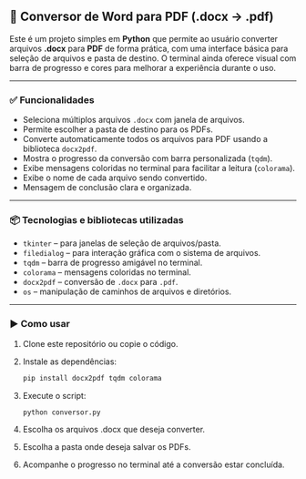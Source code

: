 ## 📝 Conversor de Word para PDF (.docx → .pdf)

Este é um projeto simples em **Python** que permite ao usuário converter arquivos **.docx** para **PDF** de forma prática, com uma interface básica para seleção de arquivos e pasta de destino. O terminal ainda oferece visual com barra de progresso e cores para melhorar a experiência durante o uso.

---

### ✅ Funcionalidades

- Seleciona múltiplos arquivos `.docx` com janela de arquivos.
- Permite escolher a pasta de destino para os PDFs.
- Converte automaticamente todos os arquivos para PDF usando a biblioteca `docx2pdf`.
- Mostra o progresso da conversão com barra personalizada (`tqdm`).
- Exibe mensagens coloridas no terminal para facilitar a leitura (`colorama`).
- Exibe o nome de cada arquivo sendo convertido.
- Mensagem de conclusão clara e organizada.

---

### 📦 Tecnologias e bibliotecas utilizadas

- `tkinter` – para janelas de seleção de arquivos/pasta.
- `filedialog` – para interação gráfica com o sistema de arquivos.
- `tqdm` – barra de progresso amigável no terminal.
- `colorama` – mensagens coloridas no terminal.
- `docx2pdf` – conversão de `.docx` para `.pdf`.
- `os` – manipulação de caminhos de arquivos e diretórios.

---

### ▶ Como usar

1. Clone este repositório ou copie o código.

2. Instale as dependências:  
   ```bash
   pip install docx2pdf tqdm colorama
3. Execute o script:  

   ```bash
   python conversor.py
4. Escolha os arquivos .docx que deseja converter.

5. Escolha a pasta onde deseja salvar os PDFs.

6. Acompanhe o progresso no terminal até a conversão estar concluída.
